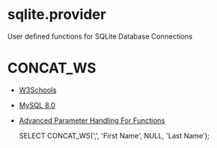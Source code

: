 # sqlite.provider
User defined functions for SQLite Database Connections

# CONCAT_WS
 * [W3Schools](https://www.w3schools.com/sql/func_mysql_concat_ws.asp)
 * [MySQL 8.0](https://dev.mysql.com/doc/refman/8.0/en/string-functions.html#function_concat-ws)
 * [Advanced Parameter Handling For Functions](https://www.linuxtopia.org/online_books/programming_books/python_programming/python_ch15s09.html)


    SELECT CONCAT_WS(',', 'First Name', NULL, 'Last Name');
            
